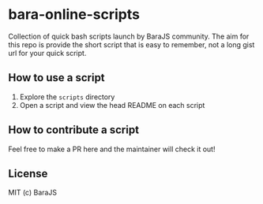 # bara-online-scripts

Collection of quick bash scripts launch by BaraJS community. The aim for this repo is provide the short script that is easy to remember, not a long gist url for your quick script.

## How to use a script

1. Explore the `scripts` directory
2. Open a script and view the head README on each script

## How to contribute a script

Feel free to make a PR here and the maintainer will check it out!

## License

MIT (c) BaraJS

